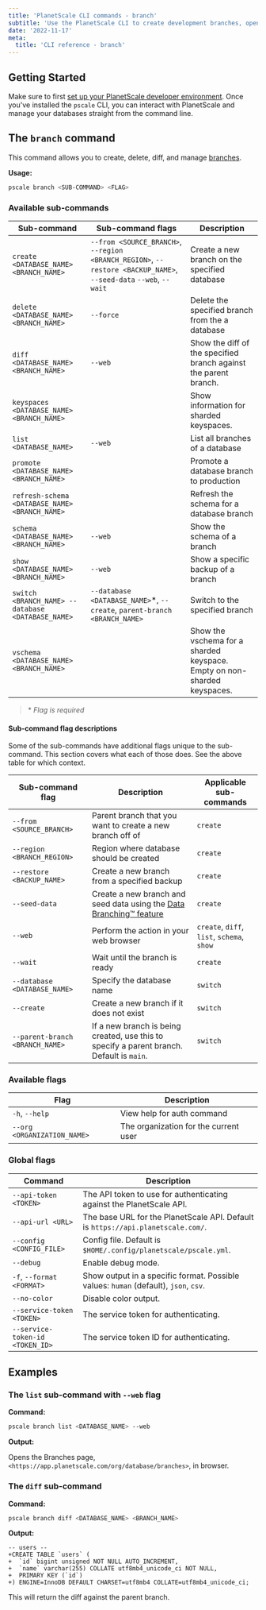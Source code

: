 ```yaml
---
title: 'PlanetScale CLI commands - branch'
subtitle: 'Use the PlanetScale CLI to create development branches, open deploy requests, and make non-blocking schema changes directly from your terminal.'
date: '2022-11-17'
meta:
  title: 'CLI reference - branch'
---
```


## Getting Started

Make sure to first [set up your PlanetScale developer environment](/docs/concepts/planetscale-environment-setup). Once you've installed the `pscale` CLI, you can interact with PlanetScale and manage your databases straight from the command line.

## The `branch` command

This command allows you to create, delete, diff, and manage [branches](/docs/concepts/branching).

**Usage:**

```bash
pscale branch <SUB-COMMAND> <FLAG>
```

### Available sub-commands

| **Sub-command**                                   | **Sub-command flags**                                                                                            | **Description**                                                          |
| ------------------------------------------------- | ---------------------------------------------------------------------------------------------------------------- | ------------------------------------------------------------------------ |
| `create <DATABASE_NAME> <BRANCH_NAME>`            | `--from <SOURCE_BRANCH>`, `--region <BRANCH_REGION>`, `--restore <BACKUP_NAME>`, `--seed-data` `--web`, `--wait` | Create a new branch on the specified database                            |
| `delete <DATABASE_NAME> <BRANCH_NAME>`            | `--force`                                                                                                        | Delete the specified branch from the a database                          |
| `diff <DATABASE_NAME> <BRANCH_NAME>`              | `--web`                                                                                                          | Show the diff of the specified branch against the parent branch.         |
| `keyspaces <DATABASE_NAME> <BRANCH_NAME>`         |                                                                                                                  | Show information for sharded keyspaces.                                  |
| `list <DATABASE_NAME>`                            | `--web`                                                                                                          | List all branches of a database                                          |
| `promote <DATABASE_NAME> <BRANCH_NAME>`           |                                                                                                                  | Promote a database branch to production                                  |
| `refresh-schema <DATABASE_NAME> <BRANCH_NAME>`    |                                                                                                                  | Refresh the schema for a database branch                                 |
| `schema <DATABASE_NAME> <BRANCH_NAME>`            | `--web`                                                                                                          | Show the schema of a branch                                              |
| `show <DATABASE_NAME> <BRANCH_NAME>`              | `--web`                                                                                                          | Show a specific backup of a branch                                       |
| `switch <BRANCH_NAME> --database <DATABASE_NAME>` | `--database <DATABASE_NAME>`\*, `--create`, `parent-branch <BRANCH_NAME>`                                        | Switch to the specified branch                                           |
| `vschema <DATABASE_NAME> <BRANCH_NAME>`           |                                                                                                                  | Show the vschema for a sharded keyspace. Empty on non-sharded keyspaces. |

> \* _Flag is required_

#### Sub-command flag descriptions

Some of the sub-commands have additional flags unique to the sub-command. This section covers what each of those does. See the above table for which context.

| **Sub-command flag**            | **Description**                                                                                      | **Applicable sub-commands**                |
| ------------------------------- | ---------------------------------------------------------------------------------------------------- | ------------------------------------------ |
| `--from <SOURCE_BRANCH>`        | Parent branch that you want to create a new branch off of                                            | `create`                                   |
| `--region <BRANCH_REGION>`      | Region where database should be created                                                              | `create`                                   |
| `--restore <BACKUP_NAME>`       | Create a new branch from a specified backup                                                          | `create`                                   |
| `--seed-data`                   | Create a new branch and seed data using the [Data Branching™ feature](/docs/concepts/data-branching) | `create`                                   |
| `--web`                         | Perform the action in your web browser                                                               | `create`, `diff`, `list`, `schema`, `show` |
| `--wait`                        | Wait until the branch is ready                                                                       | `create`                                   |
| `--database <DATABASE_NAME>`    | Specify the database name                                                                            | `switch`                                   |
| `--create`                      | Create a new branch if it does not exist                                                             | `switch`                                   |
| `--parent-branch <BRANCH_NAME>` | If a new branch is being created, use this to specify a parent branch. Default is `main`.            | `switch`                                   |

### Available flags

| **Flag**                    | **Description**                       |
| --------------------------- | ------------------------------------- |
| `-h`, `--help`              | View help for auth command            |
| `--org <ORGANIZATION_NAME>` | The organization for the current user |

### Global flags

| **Command**                     | **Description**                                                                      |
| ------------------------------- | ------------------------------------------------------------------------------------ |
| `--api-token <TOKEN>`           | The API token to use for authenticating against the PlanetScale API.                 |
| `--api-url <URL>`               | The base URL for the PlanetScale API. Default is `https://api.planetscale.com/`.     |
| `--config <CONFIG_FILE>`        | Config file. Default is `$HOME/.config/planetscale/pscale.yml`.                      |
| `--debug`                       | Enable debug mode.                                                                   |
| `-f`, `--format <FORMAT>`       | Show output in a specific format. Possible values: `human` (default), `json`, `csv`. |
| `--no-color`                    | Disable color output.                                                                |
| `--service-token <TOKEN>`       | The service token for authenticating.                                                |
| `--service-token-id <TOKEN_ID>` | The service token ID for authenticating.                                             |

## Examples

### The `list` sub-command with `--web` flag

**Command:**

```bash
pscale branch list <DATABASE_NAME> --web
```

**Output:**

Opens the Branches page, `<https://app.planetscale.com/org/database/branches>`, in browser.

### The `diff` sub-command

**Command:**

```bash
pscale branch diff <DATABASE_NAME> <BRANCH_NAME>
```

**Output:**

```
-- users --
+CREATE TABLE `users` (
+  `id` bigint unsigned NOT NULL AUTO_INCREMENT,
+  `name` varchar(255) COLLATE utf8mb4_unicode_ci NOT NULL,
+  PRIMARY KEY (`id`)
+) ENGINE=InnoDB DEFAULT CHARSET=utf8mb4 COLLATE=utf8mb4_unicode_ci;
```

This will return the diff against the parent branch.
